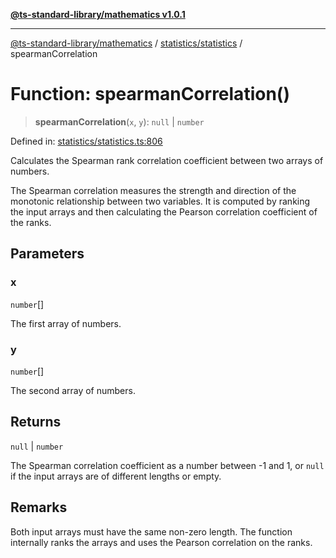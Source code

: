 [**@ts-standard-library/mathematics v1.0.1**](../../../README.md)

***

[@ts-standard-library/mathematics](../../../README.md) / [statistics/statistics](../README.md) / spearmanCorrelation

# Function: spearmanCorrelation()

> **spearmanCorrelation**(`x`, `y`): `null` \| `number`

Defined in: [statistics/statistics.ts:806](https://github.com/gabaudette/ts-stdlib/blob/7333da76bc775fbabd0907ad8519b912cfc2fe26/packages/mathematics/src/statistics/statistics.ts#L806)

Calculates the Spearman rank correlation coefficient between two arrays of numbers.

The Spearman correlation measures the strength and direction of the monotonic relationship
between two variables. It is computed by ranking the input arrays and then calculating
the Pearson correlation coefficient of the ranks.

## Parameters

### x

`number`[]

The first array of numbers.

### y

`number`[]

The second array of numbers.

## Returns

`null` \| `number`

The Spearman correlation coefficient as a number between -1 and 1,
         or `null` if the input arrays are of different lengths or empty.

## Remarks

Both input arrays must have the same non-zero length. The function internally ranks the arrays
and uses the Pearson correlation on the ranks.
